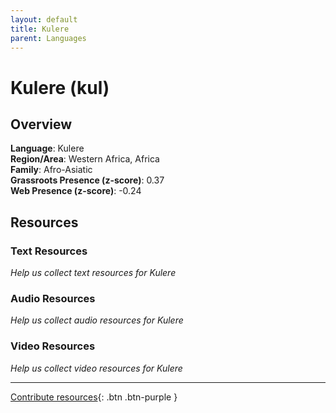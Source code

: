 ```yaml
---
layout: default
title: Kulere
parent: Languages
---
```


# Kulere (kul)

## Overview

**Language**: Kulere  
**Region/Area**: Western Africa, Africa  
**Family**: Afro-Asiatic  
**Grassroots Presence (z-score)**: 0.37  
**Web Presence (z-score)**: -0.24  

## Resources

### Text Resources
*Help us collect text resources for Kulere*

### Audio Resources
*Help us collect audio resources for Kulere*

### Video Resources
*Help us collect video resources for Kulere*

---

[Contribute resources](https://forms.office.com/e/1SfLJx3u1r){: .btn .btn-purple }
